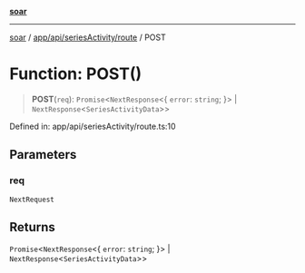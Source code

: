 [**soar**](../../../../../README.md)

***

[soar](../../../../../modules.md) / [app/api/seriesActivity/route](../README.md) / POST

# Function: POST()

> **POST**(`req`): `Promise`\<`NextResponse`\<\{ `error`: `string`; \}\> \| `NextResponse`\<`SeriesActivityData`\>\>

Defined in: app/api/seriesActivity/route.ts:10

## Parameters

### req

`NextRequest`

## Returns

`Promise`\<`NextResponse`\<\{ `error`: `string`; \}\> \| `NextResponse`\<`SeriesActivityData`\>\>
